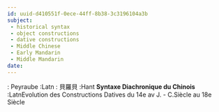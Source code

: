 ```yaml
---
id: uuid-d410551f-0ece-44ff-8b38-3c3196104a3b
subject: 
 - historical syntax
 - object constructions
 - dative constructions
 - Middle Chinese
 - Early Mandarin
 - Middle Mandarin
date: 
---
```


: Peyraube :Latn
: 貝羅貝 :Hant
**Syntaxe Diachronique du Chinois** :LatnEvolution des Constructions Datives du 14e av J. - C.Siècle au 18e Siècle